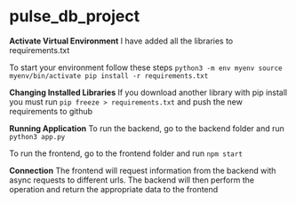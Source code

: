 # pulse_db_project

**Activate Virtual Environment**
I have added all the libraries to requirements.txt

To start your environment follow these steps
`python3 -m env myenv
source myenv/bin/activate
pip install -r requirements.txt
`

**Changing Installed Libraries**
If you download another library with pip install you must run
`pip freeze > requirements.txt` and push the new requirements to github

**Running Application**
To run the backend, go to the backend folder and run
`python3 app.py`

To run the frontend, go to the frontend folder and run
`npm start`

**Connection**
The frontend will request information from the backend with async requests to different
urls. The backend will then perform the operation and return the appropriate data to the frontend
